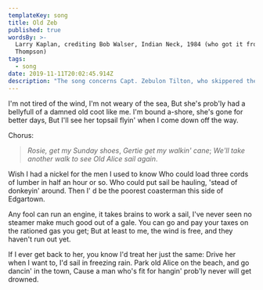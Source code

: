 ```yaml
---
templateKey: song
title: Old Zeb
published: true
wordsBy: >-
  Larry Kaplan, crediting Bob Walser, Indian Neck, 1984 (who got it from Bruce
  Thompson)
tags:
  - song
date: 2019-11-11T20:02:45.914Z
description: "The song concerns Capt. Zebulon Tilton, who skippered the\r\nschooner Alice B. Wentworth out of Vinyard Haven. He retired at\r\nage 83; Rosie and Gertie were his daughters. The song appears on\r\n\"Cap'n Hawkins' Choice\" ( Winter Haven Records).\r"
---
```

I'm not tired of the wind, I'm not weary of the sea,
But she's prob'ly had a bellyfull of a damned old coot like me.
I'm bound a-shore, she's gone for better days,
But I'll see her topsail flyin' when I come down off the way.

Chorus:

> _Rosie, get my Sunday shoes_,
>_Gertie get my walkin' cane_;
>_We'll take another walk to see_
>_Old Alice sail again_.

Wish I had a nickel for the men I used to know
Who could load three cords of lumber in half an hour or so.
Who could put sail be hauling, 'stead of donkeyin' around.
Then I' d be the poorest coasterman this side of Edgartown.

Any fool can run an engine, it takes brains to work a sail,
I've never seen no steamer make much good out of a gale.
You can go and pay your taxes on the rationed gas you get;
But at least to me, the wind is free, and they haven't run out yet.

If I ever get back to her, you know I'd treat her just the same:
Drive her when I want to, I'd sail in freezing rain.
Park old Alice on the beach, and go dancin' in the town,
Cause a man who's fit for hangin' prob'ly never will get drowned.
